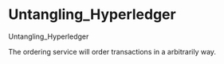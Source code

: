 # Untangling_Hyperledger
Untangling_Hyperledger


The ordering service will order transactions in a arbitrarily way.